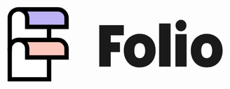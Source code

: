 <svg xmlns="http://www.w3.org/2000/svg" fill="none" viewBox="0 0 101 34">
  <g clip-path="url(#a)">
    <path fill="#fff" d="M19.709 9v24h-18V5a4 4 0 0 1 4-4"/>
    <path stroke="#000" stroke-linecap="square" stroke-miterlimit="10" stroke-width="2" d="M19.709 9v24h-18V5a4 4 0 0 1 4-4"/>
    <path stroke="#000" stroke-linecap="square" stroke-miterlimit="10" stroke-width="2" d="M1.709 19a4 4 0 0 1 4-4"/>
    <path fill="#BDB2F5" stroke="#000" stroke-linecap="square" stroke-miterlimit="10" stroke-width="2" d="M27.709 9h-18V5a4 4 0 0 0-4-4h18a4 4 0 0 1 4 4v4Z"/>
    <path fill="#FDC7BD" stroke="#000" stroke-linecap="square" stroke-miterlimit="10" stroke-width="2" d="M27.709 23h-18v-4a4 4 0 0 0-4-4h18a4 4 0 0 1 4 4v4Z"/>
    <path fill="currentColor" d="M42.66 27.2h5.25v-6.66h4.22v-4.48h-4.22v-3.19h5.97V8.24H42.66V27.2ZM70.029 7.48h5.25V27.2h-5.25V7.48ZM80.04 11a2.57 2.57 0 0 0 2.49-2.63 2.57 2.57 0 0 0-2.49-2.63 2.57 2.57 0 0 0-2.49 2.63A2.57 2.57 0 0 0 80.04 11Zm-2.561 1.3h5.13v14.9h-5.13V12.3Zm-16.32-.15c-3.51 0-7.28 2.41-7.28 7.71 0 4.62 2.93 7.72 7.28 7.72s7.28-3.1 7.28-7.72c0-5.3-3.73-7.71-7.28-7.71Zm0 4.26c1.59 0 2.5 1.26 2.5 3.45 0 1.3-.32 3.46-2.5 3.46s-2.45-2.16-2.45-3.46c0-2.19.86-3.45 2.45-3.45Zm30.64-4.26c-3.5 0-7.28 2.41-7.28 7.71 0 4.62 2.93 7.72 7.28 7.72s7.28-3.1 7.28-7.72c0-5.3-3.77-7.71-7.28-7.71Zm0 4.26c1.59 0 2.5 1.26 2.5 3.45 0 1.3-.32 3.46-2.5 3.46s-2.5-2.16-2.5-3.46c0-2.19.91-3.45 2.5-3.45Z"/>
  </g>
  <defs>
    <clipPath id="a">
      <path fill="currentColor" d="M.709 0h100v34h-100z"/>
    </clipPath>
  </defs>
</svg>